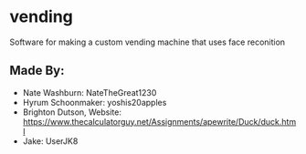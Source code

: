 # vending

Software for making a custom vending machine that uses face reconition

## Made By:
* Nate Washburn: NateTheGreat1230
* Hyrum Schoonmaker: yoshis20apples
* Brighton Dutson, Website: https://www.thecalculatorguy.net/Assignments/apewrite/Duck/duck.html
* Jake: UserJK8
